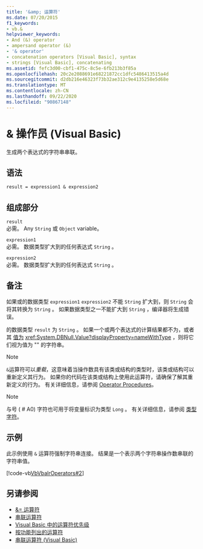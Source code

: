 ```yaml
---
title: '&amp; 运算符'
ms.date: 07/20/2015
f1_keywords:
- vb.&
helpviewer_keywords:
- And (&) operator
- ampersand operator (&)
- '& operator'
- concatenation operators [Visual Basic], syntax
- strings [Visual Basic], concatenating
ms.assetid: fefc3d00-cbf1-475c-8c5e-6fb213b3f85a
ms.openlocfilehash: 20c2e2088691e68221872cc1dfc5486413515a4d
ms.sourcegitcommit: d2db216e46323f73b32ae312c9e4135258e5d68e
ms.translationtype: MT
ms.contentlocale: zh-CN
ms.lasthandoff: 09/22/2020
ms.locfileid: "90867148"
---
```

# <a name="amp-operator-visual-basic"></a>&amp; 操作员 (Visual Basic) 

生成两个表达式的字符串串联。  
  
## <a name="syntax"></a>语法  
  
```vb  
result = expression1 & expression2  
```  
  
## <a name="parts"></a>组成部分  

 `result`  
 必需。 Any `String` 或 `Object` variable。  
  
 `expression1`  
 必需。 数据类型扩大到的任何表达式 `String` 。  
  
 `expression2`  
 必需。 数据类型扩大到的任何表达式 `String` 。  
  
## <a name="remarks"></a>备注  

 如果或的数据类型 `expression1` `expression2` 不能 `String` 扩大到，则 `String` 会将其转换为 `String` 。 如果数据类型之一不能扩大到 `String` ，编译器将生成错误。  
  
 的数据类型 `result` 为 `String` 。 如果一个或两个表达式的计算结果都不为，或者其 [值为](../nothing.md) <xref:System.DBNull.Value?displayProperty=nameWithType> ，则将它们视为值为 "" 的字符串。  
  
> [!NOTE]
> `&`运算符可以*重载*，这意味着当操作数具有该类或结构的类型时，该类或结构可以重新定义其行为。 如果你的代码在该类或结构上使用此运算符，请确保了解其重新定义的行为。 有关详细信息，请参阅 [Operator Procedures](../../programming-guide/language-features/procedures/operator-procedures.md)。  
  
> [!NOTE]
> 与号 ( # A0) 字符也可用于将变量标识为类型 `Long` 。 有关详细信息，请参阅 [类型字符](../../programming-guide/language-features/data-types/type-characters.md)。  
  
## <a name="example"></a>示例  

 此示例使用 `&` 运算符强制字符串连接。 结果是一个表示两个字符串操作数串联的字符串值。  
  
 [!code-vb[VbVbalrOperators#2](~/samples/snippets/visualbasic/VS_Snippets_VBCSharp/VbVbalrOperators/VB/Class1.vb#2)]  
  
## <a name="see-also"></a>另请参阅

- [&= 运算符](and-assignment-operator.md)
- [串联运算符](concatenation-operators.md)
- [Visual Basic 中的运算符优先级](operator-precedence.md)
- [按功能列出的运算符](operators-listed-by-functionality.md)
- [串联运算符 (Visual Basic)](../../programming-guide/language-features/operators-and-expressions/concatenation-operators.md)
